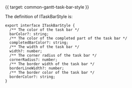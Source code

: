{{ target: common-gantt-task-bar-style }}

The definition of ITaskBarStyle is:

```
export interface ITaskBarStyle {
  /** The color of the task bar */
  barColor?: string;
  /** The color of the completed part of the task bar */
  completedBarColor?: string;
  /** The width of the task bar */
  width?: number;
  /** The corner radius of the task bar */
  cornerRadius?: number;
  /** The border width of the task bar */
  borderLineWidth?: number;
  /** The border color of the task bar */
  borderColor?: string;
}
```
